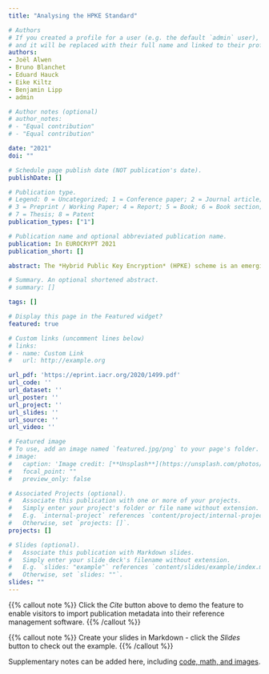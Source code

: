 ```yaml
---
title: "Analysing the HPKE Standard"

# Authors
# If you created a profile for a user (e.g. the default `admin` user), write the username (folder name) here 
# and it will be replaced with their full name and linked to their profile.
authors:
- Joël Alwen
- Bruno Blanchet
- Eduard Hauck
- Eike Kiltz
- Benjamin Lipp
- admin

# Author notes (optional)
# author_notes:
# - "Equal contribution"
# - "Equal contribution"

date: "2021"
doi: ""

# Schedule page publish date (NOT publication's date).
publishDate: []

# Publication type.
# Legend: 0 = Uncategorized; 1 = Conference paper; 2 = Journal article;
# 3 = Preprint / Working Paper; 4 = Report; 5 = Book; 6 = Book section;
# 7 = Thesis; 8 = Patent
publication_types: ["1"]

# Publication name and optional abbreviated publication name.
publication: In EUROCRYPT 2021
publication_short: []

abstract: The *Hybrid Public Key Encryption* (HPKE) scheme is an emerging standard currently under consideration by the Crypto Forum Research Group (CFRG) of the IETF as a candidate for formal approval. Of the four modes of HPKE, we analyse the authenticated mode HPKE-Auth in its single-shot encryption form as it contains what is, arguably, the most novel part of HPKE. HPKE-Auth's intended application domain is captured by a new primitive which we call Authenticated Public Key Encryption (APKE). We provide syntax and security definitions for APKE schemes, as well as for the related Authenticated Key Encapsulation Mechanisms (AKEMs). We prove security of the AKEM scheme DH-AKEM underlying HPKE-Auth based on the Gap Diffie-Hellman assumption and provide general AKEM/DEM composition theorems with which to argue about HPKE-Auth's security. To this end, we also formally analyse HPKE-Auth's key schedule and key derivation functions. To increase confidence in our results we use the automatic theorem proving tool CryptoVerif. All our bounds are quantitative and we discuss their practical implications for HPKE-Auth. As an independent contribution  we  propose the new framework of *nominal groups* that allows us to capture abstract syntactical and security properties of practical elliptic curves, including the Curve25519 and Curve448 based groups (which do not constitute cyclic groups).

# Summary. An optional shortened abstract.
# summary: []

tags: []

# Display this page in the Featured widget?
featured: true

# Custom links (uncomment lines below)
# links:
# - name: Custom Link
#   url: http://example.org

url_pdf: 'https://eprint.iacr.org/2020/1499.pdf'
url_code: ''
url_dataset: ''
url_poster: ''
url_project: ''
url_slides: ''
url_source: ''
url_video: ''

# Featured image
# To use, add an image named `featured.jpg/png` to your page's folder. 
# image:
#   caption: 'Image credit: [**Unsplash**](https://unsplash.com/photos/pLCdAaMFLTE)'
#   focal_point: ""
#   preview_only: false

# Associated Projects (optional).
#   Associate this publication with one or more of your projects.
#   Simply enter your project's folder or file name without extension.
#   E.g. `internal-project` references `content/project/internal-project/index.md`.
#   Otherwise, set `projects: []`.
projects: []

# Slides (optional).
#   Associate this publication with Markdown slides.
#   Simply enter your slide deck's filename without extension.
#   E.g. `slides: "example"` references `content/slides/example/index.md`.
#   Otherwise, set `slides: ""`.
slides: ""
---
```


{{% callout note %}}
Click the *Cite* button above to demo the feature to enable visitors to import publication metadata into their reference management software.
{{% /callout %}}

{{% callout note %}}
Create your slides in Markdown - click the *Slides* button to check out the example.
{{% /callout %}}

Supplementary notes can be added here, including [code, math, and images](https://wowchemy.com/docs/writing-markdown-latex/).
